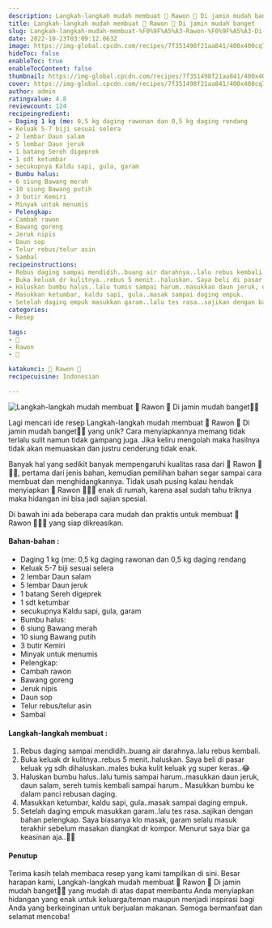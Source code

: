 ```yaml
---
description: Langkah-langkah mudah membuat 🥣 Rawon 🥣 Di jamin mudah banget"
title: Langkah-langkah mudah membuat 🥣 Rawon 🥣 Di jamin mudah banget
slug: Langkah-langkah-mudah-membuat-%F0%9F%A5%A3-Rawon-%F0%9F%A5%A3-Di-jamin-mudah-banget
date: 2022-10-23T03:09:12.063Z
image: https://img-global.cpcdn.com/recipes/7f351498f21aa841/400x400cq70/photo.jpg
hideToc: false
enableToc: true
enableTocContent: false
thumbnail: https://img-global.cpcdn.com/recipes/7f351498f21aa841/400x400cq70/photo.jpg
cover: https://img-global.cpcdn.com/recipes/7f351498f21aa841/400x400cq70/photo.jpg
author: admin
ratingvalue: 4.8
reviewcount: 124
recipeingredient:
- Daging 1 kg (me: 0,5 kg daging rawonan dan 0,5 kg daging rendang
- Keluak 5-7 biji sesuai selera
- 2 lembar Daun salam
- 5 lembar Daun jeruk
- 1 batang Sereh digeprek
- 1 sdt ketumbar
- secukupnya Kaldu sapi, gula, garam
- Bumbu halus:
- 6 siung Bawang merah
- 10 siung Bawang putih
- 3 butir Kemiri
- Minyak untuk menumis
- Pelengkap:
- Cambah rawon
- Bawang goreng
- Jeruk nipis
- Daun sop
- Telur rebus/telur asin
- Sambal
recipeinstructions:
- Rebus daging sampai mendidih..buang air darahnya..lalu rebus kembali.
- Buka keluak dr kulitnya..rebus 5 menit..haluskan. Saya beli di pasar keluak yg sdh dihaluskan..males buka kulit keluak yg super keras..😂
- Haluskan bumbu halus..lalu tumis sampai harum..masukkan daun jeruk, daun salam, sereh tumis kembali sampai harum.. Masukkan bumbu ke dalam panci rebusan daging.
- Masukkan ketumbar, kaldu sapi, gula..masak sampai daging empuk.
- Setelah daging empuk masukkan garam..lalu tes rasa..sajikan dengan bahan pelengkap. Saya biasanya klo masak, garam selalu masuk terakhir sebelum masakan diangkat dr kompor. Menurut saya biar ga keasinan aja..🤭😁
categories:
- Resep

tags:
- 🥣
- Rawon
- 🥣

katakunci: 🥣 Rawon 🥣
recipecuisine: Indonesian

---
```


![Langkah-langkah mudah membuat 🥣 Rawon 🥣 Di jamin mudah banget👩‍🍳](https://img-global.cpcdn.com/recipes/7f351498f21aa841/400x400cq70/photo.jpg)

Lagi mencari ide resep Langkah-langkah mudah membuat 🥣 Rawon 🥣 Di jamin mudah banget👩‍🍳 yang unik? Cara menyiapkannya memang tidak terlalu sulit namun tidak gampang juga. Jika keliru mengolah maka hasilnya tidak akan memuaskan dan justru cenderung tidak enak.

Banyak hal yang sedikit banyak mempengaruhi kualitas rasa dari 🥣 Rawon 🥣👩‍🍳, pertama dari jenis bahan, kemudian pemilihan bahan segar sampai cara membuat dan menghidangkannya. Tidak usah pusing kalau hendak menyiapkan 🥣 Rawon 🥣👩‍🍳 enak di rumah, karena asal sudah tahu triknya maka hidangan ini bisa jadi sajian spesial.

Di bawah ini ada beberapa cara mudah dan praktis untuk membuat 🥣 Rawon 🥣👩‍🍳 yang siap dikreasikan.

<!--inarticleads1-->

#### Bahan-bahan :

- Daging 1 kg (me: 0,5 kg daging rawonan dan 0,5 kg daging rendang
- Keluak 5-7 biji sesuai selera
- 2 lembar Daun salam
- 5 lembar Daun jeruk
- 1 batang Sereh digeprek
- 1 sdt ketumbar
- secukupnya Kaldu sapi, gula, garam
- Bumbu halus:
- 6 siung Bawang merah
- 10 siung Bawang putih
- 3 butir Kemiri
- Minyak untuk menumis
- Pelengkap:
- Cambah rawon
- Bawang goreng
- Jeruk nipis
- Daun sop
- Telur rebus/telur asin
- Sambal

<!--inarticleads2-->

#### Langkah-langkah membuat :

1. Rebus daging sampai mendidih..buang air darahnya..lalu rebus kembali.
1. Buka keluak dr kulitnya..rebus 5 menit..haluskan. Saya beli di pasar keluak yg sdh dihaluskan..males buka kulit keluak yg super keras..😂
1. Haluskan bumbu halus..lalu tumis sampai harum..masukkan daun jeruk, daun salam, sereh tumis kembali sampai harum.. Masukkan bumbu ke dalam panci rebusan daging.
1. Masukkan ketumbar, kaldu sapi, gula..masak sampai daging empuk.
1. Setelah daging empuk masukkan garam..lalu tes rasa..sajikan dengan bahan pelengkap. Saya biasanya klo masak, garam selalu masuk terakhir sebelum masakan diangkat dr kompor. Menurut saya biar ga keasinan aja..🤭😁

#### Penutup

Terima kasih telah membaca resep yang kami tampilkan di sini. Besar harapan kami, Langkah-langkah mudah membuat 🥣 Rawon 🥣 Di jamin mudah banget👩‍🍳 yang mudah di atas dapat membantu Anda menyiapkan hidangan yang enak untuk keluarga/teman maupun menjadi inspirasi bagi Anda yang berkeinginan untuk berjualan makanan. Semoga bermanfaat dan selamat mencoba!